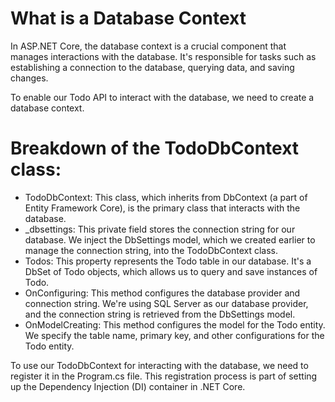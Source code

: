 # What is a Database Context
In ASP.NET Core, the database context is a crucial component that manages interactions with the database. It's responsible for tasks such as establishing a connection to the database, querying data, and saving changes.

To enable our Todo API to interact with the database, we need to create a database context.

# Breakdown of the TodoDbContext class:
- TodoDbContext: This class, which inherits from DbContext (a part of Entity Framework Core), is the primary class that interacts with the database.
- _dbsettings: This private field stores the connection string for our database. We inject the DbSettings model, which we created earlier to manage the connection string, into the TodoDbContext class.
- Todos: This property represents the Todo table in our database. It's a DbSet of Todo objects, which allows us to query and save instances of Todo.
- OnConfiguring: This method configures the database provider and connection string. We're using SQL Server as our database provider, and the connection string is retrieved from the DbSettings model.
- OnModelCreating: This method configures the model for the Todo entity. We specify the table name, primary key, and other configurations for the Todo entity.

To use our TodoDbContext for interacting with the database, we need to register it in the Program.cs file. This registration process is part of setting up the Dependency Injection (DI) container in .NET Core.